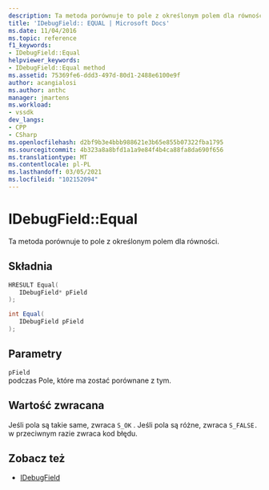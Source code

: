 ```yaml
---
description: Ta metoda porównuje to pole z określonym polem dla równości.
title: 'IDebugField:: EQUAL | Microsoft Docs'
ms.date: 11/04/2016
ms.topic: reference
f1_keywords:
- IDebugField::Equal
helpviewer_keywords:
- IDebugField::Equal method
ms.assetid: 75369fe6-ddd3-497d-80d1-2488e6100e9f
author: acangialosi
ms.author: anthc
manager: jmartens
ms.workload:
- vssdk
dev_langs:
- CPP
- CSharp
ms.openlocfilehash: d2bf9b3e4bbb988621e3b65e855b07322fba1795
ms.sourcegitcommit: 4b323a8a8bfd1a1a9e84f4b4ca88fa8da690f656
ms.translationtype: MT
ms.contentlocale: pl-PL
ms.lasthandoff: 03/05/2021
ms.locfileid: "102152094"
---
```

# <a name="idebugfieldequal"></a>IDebugField::Equal
Ta metoda porównuje to pole z określonym polem dla równości.

## <a name="syntax"></a>Składnia

```cpp
HRESULT Equal( 
   IDebugField* pField
);
```

```csharp
int Equal(
   IDebugField pField
);
```

## <a name="parameters"></a>Parametry
`pField`\
podczas Pole, które ma zostać porównane z tym.

## <a name="return-value"></a>Wartość zwracana
 Jeśli pola są takie same, zwraca `S_OK` . Jeśli pola są różne, zwraca `S_FALSE.` w przeciwnym razie zwraca kod błędu.

## <a name="see-also"></a>Zobacz też
- [IDebugField](../../../extensibility/debugger/reference/idebugfield.md)
